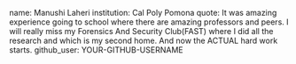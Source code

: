 name: Manushi Laheri
institution: Cal Poly Pomona
quote: It was amazing experience going to school where  there are amazing professors and peers. I will really miss my Forensics And Security Club(FAST) where I did all the research and which is my second home. And now the ACTUAL hard work starts.
github_user: YOUR-GITHUB-USERNAME
